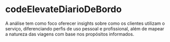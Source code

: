 # codeElevateDiarioDeBordo
A análise tem como foco oferecer insights sobre como os clientes utilizam o serviço, diferenciando perfis de uso pessoal e profissional, além de mapear a natureza das viagens com base nos propósitos informados.
